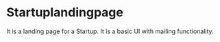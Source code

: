 # Startuplandingpage
It is a landing page for a Startup.
It is a basic UI with mailing functionality.
